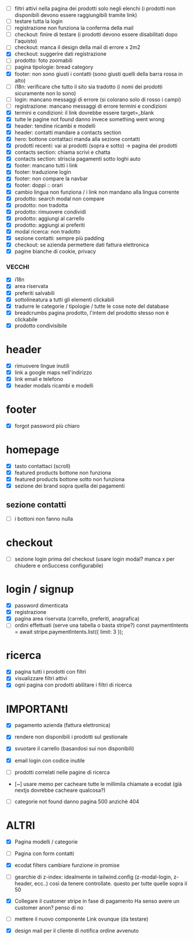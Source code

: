 - [ ] filtri attivi nella pagina dei prodotti
      solo negli elenchi (i prodotti non disponibili devono essere raggiungibili tramite link)
- [ ] testare tutta la login
- [ ] registrazione non funziona la conferma della mail
- [ ] checkout: finire di testare (i prodotti devono essere disabilitati dopo l'aquisto)
- [ ] checkout: manca il design della mail di errore x 2m2
- [x] checkout: suggerire dati registrazione
- [ ] prodotto: foto zoomabili
- [ ] pagina tipologie: bread category
- [x] footer: non sono giusti i contatti (sono giusti quelli della barra rossa in alto)
- [ ] i18n: verificare che tutto il sito sia tradotto (i nomi dei prodotti sicuramente non lo sono)
- [ ] login: mancano messaggi di errore (si colorano solo di rosso i campi)
- [ ] registrazione: mancano messaggi di errore termini e condizioni
- [x] termini e condizioni: il link dovrebbe essere target=_blank
- [x] tutte le pagine not found danno invece something went wrong
- [x] header: tendine ricambi e modelli
- [x] header: contatti mandare a contacts section
- [x] hero: bottone contattaci manda alla sezione contatti
- [x] prodotti recenti: vai ai prodotti (sopra e sotto) -> pagina dei prodotti
- [x] contacts section: chiama scrivi e chatta
- [x] contacts section: striscia pagamenti sotto loghi auto
- [x] footer: mancano tutti i link
- [x] footer: traduzione login
- [x] footer: non compare la navbar
- [x] footer: doppi :: orari
- [x] cambio lingua non funziona / i link non mandano alla lingua corrente
- [x] prodotto: search modal non compare
- [x] prodotto: non tradotta
- [x] prodotto: rimuovere condividi
- [x] prodotto: aggiungi al carrello
- [x] prodotto: aggiungi ai preferiti
- [x] modal ricerca: non tradotto
- [x] sezione contatti: sempre più padding
- [x] checkout: se azienda permettere dati fattura elettronica
- [x] pagine bianche di cookie, privacy

### VECCHI

- [x] i18n
- [x] area riservata
- [x] preferiti salvabili
- [x] sottolineatura a tutti gli elementi clickabili
- [x] tradurre le categorie / tipologie / tutte le cose note del database
- [x] breadcrumbs pagina prodotto, l'intem del prodotto stesso non è clickabile
- [x] prodotto condivisibile

# header

- [x] rimuovere lingue inutili
- [x] link a google maps nell'indirizzo
- [x] link email e telefono
- [x] header modals ricambi e modelli

# footer

- [x] forgot password più chiaro

# homepage

- [x] tasto contattaci (scroll)
- [x] featured products bottone non funziona
- [x] featured products bottone sotto non funziona
- [x] sezione dei brand sopra quella dei pagamenti

## sezione contatti

- [ ] i bottoni non fanno nulla

# checkout

- [ ] sezione login prima del checkout
      (usare login modal? manca x per chiudere e onSuccess configurabile)

# login / signup

- [x] password dimenticata
- [x] registrazione
- [x] pagina area riservata (carrello, preferiti, anagrafica)
- [ ] ordini effettuati (serve una tabella o basta stripe?)
      const paymentIntents = await stripe.paymentIntents.list({ limit: 3 });

# ricerca

- [x] pagina tutti i prodotti con filtri
- [x] visualizzare filtri attivi
- [x] ogni pagina con prodotti abilitare i filtri di ricerca

# IMPORTANtI

- [x] pagamento azienda (fattura elettronica)
- [x] rendere non disponibili i prodotti sul gestionale
- [x] svuotare il carrello (basandosi sui non disponibili)
- [x] email login con codice inutile

- [ ] prodotti correlati nelle pagine di ricerca

- [~] usare memo per cacheare tutte le millimila chiamate a ecodat
      (già nextjs dovrebbe cacheare qualcosa?)

- [ ] categorie not found danno pagina 500 anzichè 404

# ALTRI

- [x] Pagina modelli / categorie
- [ ] Pagina con form contatti
- [x] ecodat filters cambiare funzione in promise
- [ ] gearchie di z-index: idealmente in tailwind.config (z-modal-login, z-header, ecc..) così da tenere controllate. questo per tutte quelle sopra il 50

- [x] Collegare il customer stripe in fase di pagamento
      Ha senso avere un customer anon? penso di no

- [ ] mettere il nuovo componente Link ovunque (da testare)

- [x] design mail per il cliente di notifica ordine avvenuto
